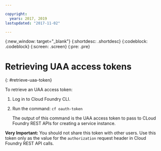 ```yaml
---

copyright:
  years: 2017, 2019
lastupdated: "2017-11-02"

---
```


<!-- Attribute definitions -->
{:new_window: target="_blank"}
{:shortdesc: .shortdesc}
{:codeblock: .codeblock}
{:screen: .screen}
{:pre: .pre}

# Retrieving UAA access tokens
{: #retrieve-uaa-token}

To retrieve an UAA access token:

1. Log in to Cloud Foundry CLI.
2. Run the command: `cf oauth-token`

	The output of this command is the UAA access token to pass to CLoud Foundry REST APIs for creating a service instance.

**Very Important:** You should not share this token with other users. Use this token only as the value for the  `authorization` request header in Cloud Foundry REST API calls.
